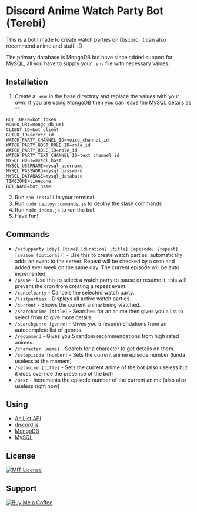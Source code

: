 # Discord Anime Watch Party Bot (Terebi)

This is a bot I made to create watch parties on Discord, it can also recommend anime and stuff. :D

The primary database is MongoDB but have since added support for MySQL, all you have to supply your `.env` file with necessary values.

## Installation

1. Create a `.env` in the base directory and replace the values with your own. If you are using MongoDB then you can leave the MySQL details as `""`.

```
BOT_TOKEN=bot_token
MONGO_URI=mongo_db_uri
CLIENT_ID=bot_client
GUILD_ID=server_id
WATCH_PARTY_CHANNEL_ID=voice_channel_id
WATCH_PARTY_HOST_ROLE_ID=role_id
WATCH_PARTY_ROLE_ID=role_id
WATCH_PARTY_TEXT_CHANNEL_ID=text_channel_id
MYSQL_HOST=mysql_host
MYSQL_USERNAME=mysql_username
MYSQL_PASSWORD=mysql_password
MYSQL_DATABASE=mysql_database
TIMEZONE=timezone
BOT_NAME=bot_name
```

2. Run `npm install` in your terminal
3. Run `node deploy-commands.js` to deploy the slash commands
4. Run `node index.js` to run the bot
5. Have fun!

## Commands

- `/setupparty [day] [time] [duration] [title] [episode] [repeat] [season (optional)]` - Use this to create watch parties, automatically adds an event to the server. Repeat will be checked by a cron and added ever week on the same day. The current episode will be auto incremented.
- `/pause` - Use this to select a watch party to pause or resume it, this will prevent the cron from creating a repeat event.
- `/cancelparty` - Cancels the selected watch party.
- `/listparties` - Displays all active watch parties.
- `/current` - Shows the current anime being watched.
- `/searchanime [title]` - Searches for an anime then gives you a list to select from to give more details.
- `/searchgenre [genre]` - Gives you 5 recommendations from an autocomplete list of genres.
- `/recommend` - Gives you 5 random recommendations from high rated animes.
- `/character [name]` - Search for a character to get details on them.
- `/setepisode [number]` - Sets the current anime episode number (kinda useless at the moment)
- `/setanime [title]` - Sets the current anime of the bot (also useless but it does override the presence of the bot)
- `/next` - Increments the episode number of the current anime (also also useless right now)

## Using

- [AniList API](https://docs.anilist.co/)
- [discord.js](https://discord.js.org/)
- [MongoDB](https://www.mongodb.com/)
- [MySQL](https://www.mysql.com/)

## License

[![MIT License](https://img.shields.io/badge/License-MIT-green.svg)](https://choosealicense.com/licenses/mit/)

## Support

[![Buy Me a Coffee](https://img.shields.io/badge/buy_me_a_coffee-FFDD00?style=for-the-badge&logo=buy-me-a-coffee&logoColor=black)](https://buymeacoffee.com/desypher)
